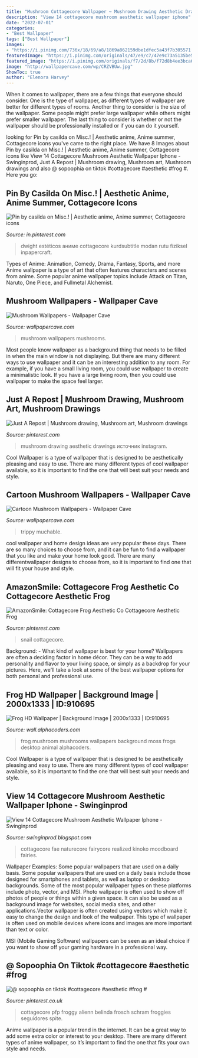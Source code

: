 ```yaml
---
title: "Mushroom Cottagecore Wallpaper ~ Mushroom Drawing Aesthetic Drawings источник Instagram"
description: "View 14 cottagecore mushroom aesthetic wallpaper iphone"
date: "2022-07-01"
categories:
- "Best Wallpaper"
tags: ["Best Wallpaper"]
images:
- "https://i.pinimg.com/736x/18/69/a8/1869a862159dbe1dfec5a43f7b305571.jpg"
featuredImage: "https://i.pinimg.com/originals/47/e9/c7/47e9c73a5135be59b97536860814f33f.png"
featured_image: "https://i.pinimg.com/originals/f7/2d/8b/f72d8b4ee3bca6abf340d274c81103b5.jpg"
image: "http://wallpapercave.com/wp/CRZVBUw.jpg"
ShowToc: true
author: "Elenora Harvey"
---
```



When it comes to wallpaper, there are a few things that everyone should consider. One is the type of wallpaper, as different types of wallpaper are better for different types of rooms. Another thing to consider is the size of the wallpaper. Some people might prefer large wallpaper while others might prefer smaller wallpaper. The last thing to consider is whether or not the wallpaper should be professionally installed or if you can do it yourself.

	

		
looking for Pin by casilda on Misc.! | Aesthetic anime, Anime summer, Cottagecore icons you've came to the right place. We have 8 Images about Pin by casilda on Misc.! | Aesthetic anime, Anime summer, Cottagecore icons like View 14 Cottagecore Mushroom Aesthetic Wallpaper Iphone - Swinginprod, Just A Repost | Mushroom drawing, Mushroom art, Mushroom drawings and also @ sopoophia on tiktok #cottagecore #aesthetic #frog #. Here you go:
		
    
## Pin By Casilda On Misc.! | Aesthetic Anime, Anime Summer, Cottagecore Icons

<img loading=lazy src="https://i.pinimg.com/originals/9a/1b/8a/9a1b8a298fedaa48738eb59bc7ff2bf6.jpg" onerror="this.onerror=null;this.src='https://tse4.mm.bing.net/th?id=OIP.BIdXx0J5GRsFqhhiEpNopgHaF8&amp;pid=15.1';" alt="Pin by casilda on Misc.! | Aesthetic anime, Anime summer, Cottagecore icons">

_Source: in.pinterest.com_

>dwight estéticos аниме cottagecore kurdsubtitle modan rutu fiziksel inpapercraft. 

	

Types of Anime: Animation, Comedy, Drama, Fantasy, Sports, and more
Anime wallpaper is a type of art that often features characters and scenes from anime. Some popular anime wallpaper topics include Attack on Titan, Naruto, One Piece, and Fullmetal Alchemist.

    
## Mushroom Wallpapers - Wallpaper Cave

<img loading=lazy src="http://wallpapercave.com/wp/CRZVBUw.jpg" onerror="this.onerror=null;this.src='https://tse3.mm.bing.net/th?id=OIP.fKz03SZ-XIWQIoMXOd1UqgHaFj&amp;pid=15.1';" alt="Mushroom Wallpapers - Wallpaper Cave">

_Source: wallpapercave.com_

>mushroom wallpapers mushrooms. 

	

Most people know wallpaper as a background thing that needs to be filled in when the main window is not displaying. But there are many different ways to use wallpaper and it can be an interesting addition to any room. For example, if you have a small living room, you could use wallpaper to create a minimalistic look. If you have a large living room, then you could use wallpaper to make the space feel larger.

    
## Just A Repost | Mushroom Drawing, Mushroom Art, Mushroom Drawings

<img loading=lazy src="https://i.pinimg.com/originals/f7/2d/8b/f72d8b4ee3bca6abf340d274c81103b5.jpg" onerror="this.onerror=null;this.src='https://tse2.mm.bing.net/th?id=OIP.3RioI6YQZymHvVxHsI2xmQHaHa&amp;pid=15.1';" alt="Just A Repost | Mushroom drawing, Mushroom art, Mushroom drawings">

_Source: pinterest.com_

>mushroom drawing aesthetic drawings источник instagram. 

	

Cool Wallpaper is a type of wallpaper that is designed to be aesthetically pleasing and easy to use. There are many different types of cool wallpaper available, so it is important to find the one that will best suit your needs and style.

    
## Cartoon Mushroom Wallpapers - Wallpaper Cave

<img loading=lazy src="https://wallpapercave.com/wp/wp6726804.png" onerror="this.onerror=null;this.src='https://tse2.mm.bing.net/th?id=OIP.am3eAJvKpN2JZCikZ2Q-_wHaEc&amp;pid=15.1';" alt="Cartoon Mushroom Wallpapers - Wallpaper Cave">

_Source: wallpapercave.com_

>trippy muchable. 

	

cool wallpaper and home design ideas are very popular these days. There are so many choices to choose from, and it can be fun to find a wallpaper that you like and make your home look good. There are many differentwallpaper designs to choose from, so it is important to find one that will fit your house and style.

    
## AmazonSmile: Cottagecore Frog Aesthetic Co Cottagecore Aesthetic Frog

<img loading=lazy src="https://i.pinimg.com/originals/47/e9/c7/47e9c73a5135be59b97536860814f33f.png" onerror="this.onerror=null;this.src='https://tse4.mm.bing.net/th?id=OIP.fh42BAmcqU6XgKvhJPoR_gHaHd&amp;pid=15.1';" alt="AmazonSmile: Cottagecore Frog Aesthetic Co Cottagecore Aesthetic Frog">

_Source: pinterest.com_

>snail cottagecore. 

	

Background: - What kind of wallpaper is best for your home?
Wallpapers are often a deciding factor in home décor. They can be a way to add personality and flavor to your living space, or simply as a backdrop for your pictures. Here, we'll take a look at some of the best wallpaper options for both personal and professional use.

    
## Frog HD Wallpaper | Background Image | 2000x1333 | ID:910695

<img loading=lazy src="https://images2.alphacoders.com/910/910695.jpg" onerror="this.onerror=null;this.src='https://tse1.mm.bing.net/th?id=OIP.RI2D7h6L4mfHmW8lF0Mj5QHaE7&amp;pid=15.1';" alt="Frog HD Wallpaper | Background Image | 2000x1333 | ID:910695">

_Source: wall.alphacoders.com_

>frog mushroom mushrooms wallpapers background moss frogs desktop animal alphacoders. 

	

Cool Wallpaper is a type of wallpaper that is designed to be aesthetically pleasing and easy to use. There are many different types of cool wallpaper available, so it is important to find the one that will best suit your needs and style.

    
## View 14 Cottagecore Mushroom Aesthetic Wallpaper Iphone - Swinginprod

<img loading=lazy src="https://i0.wp.com/data.whicdn.com/images/348410681/original.jpg" onerror="this.onerror=null;this.src='https://tse4.mm.bing.net/th?id=OIP.ZYfzz-Q5WRXnHN5J-kq_HwHaFw&amp;pid=15.1';" alt="View 14 Cottagecore Mushroom Aesthetic Wallpaper Iphone - Swinginprod">

_Source: swinginprod.blogspot.com_

>cottagecore fae naturecore fairycore realized kinoko moodboard fairies. 

	

Wallpaper Examples: Some popular wallpapers that are used on a daily basis.
Some popular wallpapers that are used on a daily basis include those designed for smartphones and tablets, as well as laptop or desktop backgrounds. Some of the most popular wallpaper types on these platforms include photo, vector, and MSI. 
Photo wallpaper is often used to show off photos of people or things within a given space. It can also be used as a background image for websites, social media sites, and other applications.Vector wallpaper is often created using vectors which make it easy to change the design and look of the wallpaper. This type of wallpaper is often used on mobile devices where icons and images are more important than text or color. 

MSI (Mobile Gaming Software) wallpapers can be seen as an ideal choice if you want to show off your gaming hardware in a professional way.

    
## @ Sopoophia On Tiktok #cottagecore #aesthetic #frog #

<img loading=lazy src="https://i.pinimg.com/736x/18/69/a8/1869a862159dbe1dfec5a43f7b305571.jpg" onerror="this.onerror=null;this.src='https://tse3.mm.bing.net/th?id=OIP._MVWGWDZCsoP1LGK6Q6ilAHaHj&amp;pid=15.1';" alt="@ sopoophia on tiktok #cottagecore #aesthetic #frog #">

_Source: pinterest.co.uk_

>cottagecore pfp froggy alienn belinda frosch schram froggies seguidores spite. 

	

Anime wallpaper is a popular trend in the internet. It can be a great way to add some extra color or interest to your desktop. There are many different types of anime wallpaper, so it’s important to find the one that fits your own style and needs.

